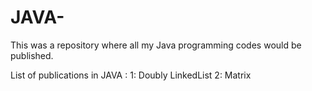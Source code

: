 # JAVA-

This was a repository where all my Java programming codes would be published.

List of publications in JAVA :
1: Doubly LinkedList 
2: Matrix 
